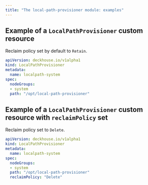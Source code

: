 ```yaml
---
title: "The local-path-provisioner module: examples"
---
```


## Example of a `LocalPathProvisioner` custom resource

Reclaim policy set by default to `Retain`.

```yaml
apiVersion: deckhouse.io/v1alpha1
kind: LocalPathProvisioner
metadata:
  name: localpath-system
spec:
  nodeGroups:
  - system
  path: "/opt/local-path-provisioner"
```

## Example of a `LocalPathProvisioner` custom resource with `reclaimPolicy` set

Reclaim policy set to `Delete`.

```yaml
apiVersion: deckhouse.io/v1alpha1
kind: LocalPathProvisioner
metadata:
  name: localpath-system
spec:
  nodeGroups:
  - system
  path: "/opt/local-path-provisioner"
  reclaimPolicy: "Delete"
```
